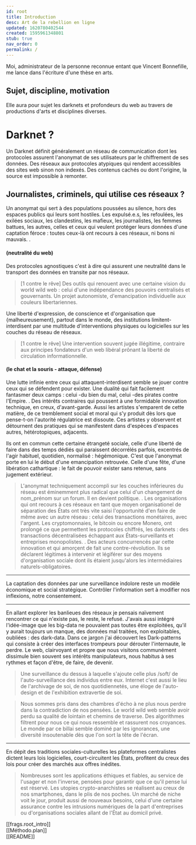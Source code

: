```yaml
---
id: root
title: Introduction
desc: Art de la rebellion en ligne
updated: 1620780402544
created: 1595961348801
stub: true
nav_order: 0
permalink: /
---
```

Moi, administrateur de la personne reconnue entant que Vincent Bonnefille, me lance dans l'écriture d'une thèse en arts. 

## Sujet, discipline, motivation

Elle aura pour sujet les darknets et profondeurs du web au travers de productions d'arts et disciplines diverses.

# Darknet ?

Un Darknet définit généralement un réseau de communication dont les protocoles assurent l'anonymat de ses utilisateurs par le chiffrement de ses données. Des réseaux aux protocoles atypiques qui rendent accessibles des sites web sinon non indexés. Des contenus cachés ou dont l'origine, la source est impossible à remonter. 

## Journalistes, criminels, qui utilise ces réseaux ?

Un anonymat qui sert à des populations poussées au silence, hors des espaces publics qui leurs sont hostiles. Les expulsé.e.s, les refoulées, les exilées sociaux, les clandestins, les mafieux, les journalistes, les femmes battues, les autres, celles et ceux qui veulent protéger leurs données d'une captation féroce : toutes ceux-là ont recours à ces réseaux, ni bons ni mauvais. 
.

#### (neutralité du web)

Des protocoles agnostiques c'est à dire qui assurent une neutralité dans le transport des données en transite par nos réseaux. 

> [1 contre le rêve] Des outils qui renouent avec une certaine vision du world wild web : celui d'une indépendance des pouvoirs centralisés et gouvernants. Un projet autonomiste, d'emancipation individuelle aux couleurs libertariennes.

Une liberté d'expression, de conscience et d'organisation que {malheureusement}, partout dans le monde, des institutions limitent-interdisent par une multitude d'interventions physiques ou logicielles sur les couches du réseau de réseaux. 

> [1 contre le rêve] Une intervention souvent jugée illégitime, contraire aux principes fondateurs d'un web libéral prônant la liberté de circulation informationnelle.

#### (le chat et la souris - attaque, défense)

Une lutte infinie entre ceux qui attaquent-interdisent semble se jouer contre ceux qui se défendent pour exister. Une dualité qui fait facilement fantasmer deux camps : celui -du bien du mal, celui -des pirates contre l'Empire. 
.
Des intérêts contraires qui poussent à une formidable innovation technique, en creux, d'avant-garde. Aussi les artistes s'emparent de cette matière, de ce tremblement social et moral qui s'y produit dès lors que pense-t-on l'autorité régulatrice est dissoute. Ces artistes y observent et détournent des pratiques qui se manifestent dans d'espèces d'espaces autres, hétérotopiques, adjacents.

Ils ont en commun cette certaine étrangeté sociale, celle d'une liberté de faire dans des temps dédiés qui paraissent décorrélés parfois, excentrés de l'agir habituel, quotidien, normalisé : hégémonique. C'est que l'anonymat porte en lui le début d'une emancipation retrouvée. Celle d'une fête, d'une libération cathartique : le fait de pouvoir exister sans retenue, sans jugement extérieur. 

> L'anonymat techniquement accompli sur les couches inférieures du réseau est éminemment plus radical que celui d'un changement de nom_prénom sur un forum. Il en devient politique. 
> .
> Les organisations qui ont recours à ces réseaux en tant que moyen organisationel de séparation des États ont très vite saisi l'opportunité d'en faire de même avec un autre réseau : celui des transactions monétaires, avec l'argent. Les cryptomonnaies, le bitcoin ou encore Monero, ont prolongé ce que permettent les protocoles chiffrés, les darknets : des transactions décentralisées échappant aux États-surveillants et entreprises monopolistes.
> .
> Des acteurs concurrencés par cette innovation et qui amorçent de fait une contre-révolution. Ils se déclarent légitimes à intervenir et légiférer sur des moyens d'organisation sociale dont ils étaient jusqu'alors les intermédiaires naturels-obligatoires.

* * *

La captation des données par une surveillance indolore reste un modèle économique et social stratégique. Contrôler l'information sert à modifier nos inflexions, notre consentement.   

* * *

En allant explorer les banlieues des réseaux je pensais naïvement rencontrer ce qui n'existe pas, le reste, le refusé. J'avais aussi intégré l'idée-image que les big-data ne pouvaient pas toutes être exploitées, qu'il y aurait toujours un manque, des données mal traitées, non exploitables, oubliées : des dark-data. Dans ce jargon j'ai découvert les Dark-patterns qui consiste à créer des interfaces trompeurs pour dérouter l'internaute, le perdre. Le web, clairvoyant et propre que nous visitons communément dissimule bien souvent ses intérêts manipulateurs, nous habitus à ses rythmes et façon d'être, de faire, de devenir.

> Une surveillance du dessus à laquelle s'ajoute celle plus /soft/ de l'auto-surveillance des individus entre eux. Internet c'est aussi le lieu de l'archivage de soi, de nos quotidiennetés, une éloge de l'auto-design et de l'exhibition extravertie de soi. 

> Nous sommes pris dans des chambres d'écho à ne plus nous perdre dans la contradiction de nos pensées. Le world wild web semble avoir perdu sa qualité de lointain et chemins de traverse. Des algorithmes filtrent pour nous ce qui nous ressemble et rassurent nos croyances. Le monde par ce billai semble dominé par les ignorances, une diversité insoutenable dès que l'on sort la tête de l'écran. 

* * *

En dépit des traditions sociales-culturelles les plateformes centralistes dictent leurs lois logicielles, court-circuitent les États, profitent du creux des lois pour créer des marchés aux offres inédites. 

> Nombreuses sont les applications éthiques et fiables, au service de l'usager et non l'inverse, pensées pour garantir que ce qu'il pense lui est réservé. Les utopies crypto-anarchistes se réalisent au creux de nos smartphones, dans le plis de nos poches. Un marché de niche voit le jour, produit aussi de nouveaux besoins, celui d'une certaine assurance contre les intrusions numériques de la part d'entreprises ou d'organisations sociales allant de l'État au domicil privé. 

[[frags.root_intro]]  
[[Méthodo.plan]]   
[[README]]
